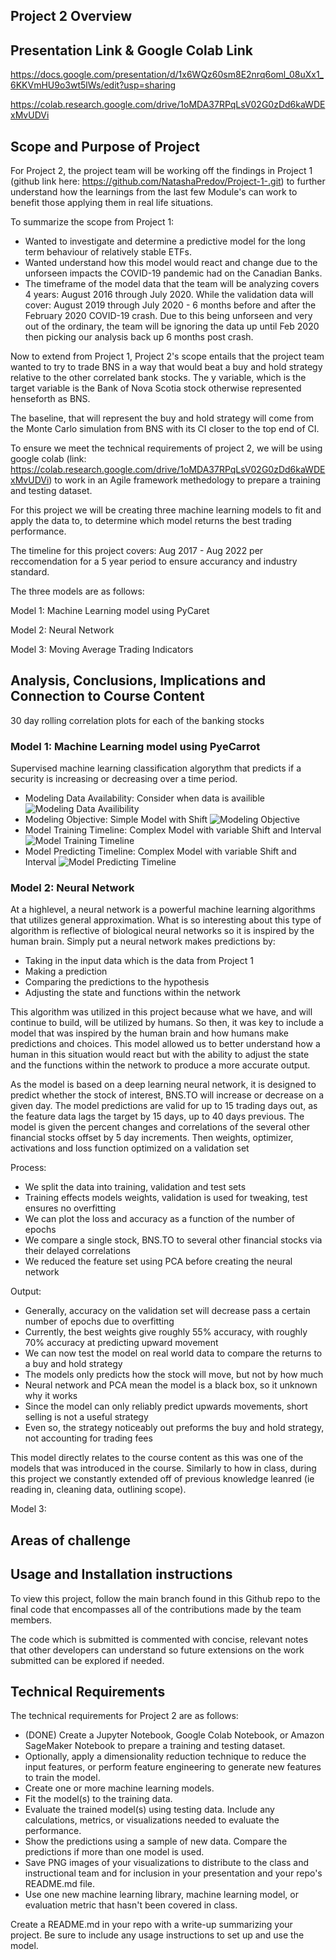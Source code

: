 ## Project 2 Overview

## Presentation Link & Google Colab Link

https://docs.google.com/presentation/d/1x6WQz60sm8E2nrq6oml_08uXx1_6KKVmHU9o3wt5lWs/edit?usp=sharing

https://colab.research.google.com/drive/1oMDA37RPqLsV02G0zDd6kaWDExMvUDVi


## Scope and Purpose of Project

For Project 2, the project team will be working off the findings in Project 1 (github link here: https://github.com/NatashaPredov/Project-1-.git) to further understand how the learnings from the last few Module's can work to benefit those applying them in real life situations. 

To summarize the scope from Project 1: 
- Wanted to investigate and determine a predictive model for the long term behaviour of relatively stable ETFs.
- Wanted understand how this model would react and change due to the unforseen impacts the COVID-19 pandemic had on the Canadian Banks. 
- The timeframe of the model data that the team will be analyzing covers 4 years: August 2016 through July 2020. While the validation data will cover: August 2019 through July 2020 - 6 months before and after the February 2020 COVID-19 crash. Due to this being unforseen and very out of the ordinary, the team will be ignoring the data up until Feb 2020 then picking our analysis back up 6 months post crash.

Now to extend from Project 1, Project 2's scope entails that the project team wanted to try to trade BNS in a way that would beat a buy and hold strategy relative to the other correlated bank stocks. The y variable, which is the target variable is the Bank of Nova Scotia stock otherwise represented henseforth as BNS. 

The baseline, that will represent the buy and hold strategy will come from the Monte Carlo simulation from BNS with its CI closer to the top end of CI. 

To ensure we meet the technical requirements of project 2, we will be using google colab (link: https://colab.research.google.com/drive/1oMDA37RPqLsV02G0zDd6kaWDExMvUDVi) to work in an Agile framework methedology to prepare a training and testing dataset. 

For this project we will be creating three machine learning models to fit and apply the data to, to determine which model returns the best trading performance. 

The timeline for this project covers: Aug 2017 - Aug 2022 per reccomendation for a 5 year period to ensure accurancy and industry standard. 

The three models are as follows:

Model 1: Machine Learning model using PyCaret

Model 2: Neural Network

Model 3: Moving Average Trading Indicators

## Analysis, Conclusions,  Implications and Connection to Course Content

30 day rolling correlation plots for each of the banking stocks 

### Model 1: Machine Learning model using PyeCarrot

Supervised machine learning classification algorythm that predicts if a security is increasing or decreasing over a time period.
 * Modeling Data Availability: Consider when data is availible   
    ![Modeling Data Availibility](images/Modeling_Data_Availability.png)
 *  Modeling Objective: Simple Model with Shift 
    ![Modeling Objective](images/Intro_Modeling_Objective.png)
 * Model Training Timeline: Complex Model with variable Shift and Interval
    ![Model Training Timeline](images/Model_Timeline_Training.png)
 * Model Predicting Timeline: Complex Model with variable Shift and Interval
    ![Model Predicting Timeline](images/Model_Timeline_Predicting.png)
    
### Model 2: Neural Network

At a highlevel, a neural network is a powerful machine learning algorithms that utilizes general approximation. What is so interesting about this type of algorithm is reflective of biological neural networks so it is inspired by the human brain. Simply put a neural network makes predictions by: 
- Taking in the input data which is the data from Project 1
- Making a prediction
- Comparing the predictions to the hypothesis
- Adjusting the state and functions within the network 

This algorithm was utilized in this project because what we have, and will continue to build, will be utilized by humans. So then, it was key to include a model that was inspired by the human brain and how humans make predictions and choices. This model allowed us to better understand how a human in this situation would react but with the ability to adjust the state and the functions within the network to produce a more accurate output. 

As the model is based on a deep learning neural network, it is designed to predict whether the stock of interest, BNS.TO will increase or decrease on a given day. The model predictions are valid for up to 15 trading days out, as the feature data lags the target by 15 days, up to 40 days previous. The model is given the percent changes and correlations of the several other financial stocks offset by 5 day increments. Then weights, optimizer, activations and loss function optimized on a validation set

Process: 
- We split the data into training, validation and test sets
- Training effects models weights, validation is used for tweaking, test ensures no overfitting
- We can plot the loss and accuracy as a function of the number of epochs
- We compare a single stock, BNS.TO to several other financial stocks via their delayed correlations
- We reduced the feature set using PCA before creating the neural network

Output:
- Generally, accuracy on the validation set will decrease pass a certain number of epochs due to overfitting
- Currently, the best weights give roughly 55% accuracy, with roughly 70% accuracy at predicting upward movement
- We can now test the model on real world data to compare the returns to a buy and hold strategy
- The models only predicts how the stock will move, but not by how much
- Neural network and PCA mean the model is a black box, so it unknown why it works
- Since the model can only reliably predict upwards movements, short selling is not a useful strategy
- Even so, the strategy noticeably out preforms the buy and hold strategy, not accounting for trading fees


This model directly relates to the course content as this was one of the models that was introduced in the course. Similarly to how in class, during this project we constantly extended off of previous knowledge leanred (ie reading in, cleaning data, outlining scope). 

Model 3: 

## Areas of challenge

## Usage and Installation instructions

To view this project, follow the main branch found in this Github repo to the final code that encompasses all of the contributions made by the team members.

The code which is submitted is commented with concise, relevant notes that other developers can understand so future extensions on the work submitted can be explored if needed.

## Technical Requirements
The technical requirements for Project 2 are as follows:
- (DONE) Create a Jupyter Notebook, Google Colab Notebook, or Amazon SageMaker Notebook to prepare a training and testing dataset.
- Optionally, apply a dimensionality reduction technique to reduce the input features, or perform feature engineering to generate new features to train the model.
- Create one or more machine learning models.
- Fit the model(s) to the training data.
- Evaluate the trained model(s) using testing data. Include any calculations, metrics, or visualizations needed to evaluate the performance.
- Show the predictions using a sample of new data. Compare the predictions if more than one model is used.
- Save PNG images of your visualizations to distribute to the class and instructional team and for inclusion in your presentation and your repo's README.md file.
- Use one new machine learning library, machine learning model, or evaluation metric that hasn't been covered in class.


 Create a README.md in your repo with a write-up summarizing your project. Be sure to include any usage instructions to set up and use the model.
